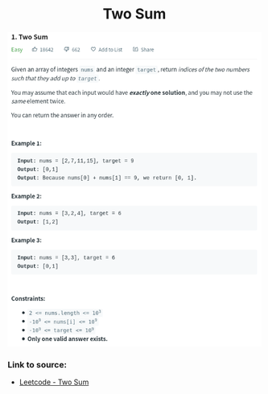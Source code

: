 <h1 align="center">Two Sum</h1>

![alt text](https://raw.githubusercontent.com/matthew01lokiet/Github-repos-images/main/Algs/Arrays/AylO3Hbs_o.png)

### Link to source: 
- <a href="https://leetcode.com/problems/two-sum/">Leetcode - Two Sum</a>
